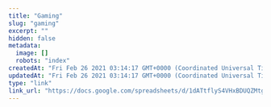 ```yaml
---
title: "Gaming"
slug: "gaming"
excerpt: ""
hidden: false
metadata: 
  image: []
  robots: "index"
createdAt: "Fri Feb 26 2021 03:14:17 GMT+0000 (Coordinated Universal Time)"
updatedAt: "Fri Feb 26 2021 03:14:17 GMT+0000 (Coordinated Universal Time)"
type: "link"
link_url: "https://docs.google.com/spreadsheets/d/1dATtflyS4VHxBDUQZMtgfAizkv6p09e-ASr-rabQW7M/edit#gid=2007362066"
---
```

